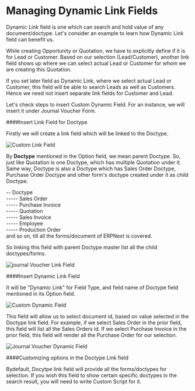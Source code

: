 <h1>Managing Dynamic Link Fields</h1>

Dynamic Link field is one which can search and hold value of any document/doctype. Let's consider an example to learn how Dynamic Link field can benefit us.

While creating Opportunity or Quotation, we have to explicitly define if it is for Lead or Customer. Based on our selection (Lead/Customer), another link field shows up where we can select actual Lead or Customer for whom we are creating this Quotation.

If you set later field as Dynamic Link, where we select actual Lead or Customer, this field will be able to search Leads as well as Customers. Hence we need not insert separate link fields for Customer and Lead.

Let's check steps to insert Custom Dynamic Field. For an instance, we will insert it under Journal Voucher Form.

####Insert Link Field for Doctype

Firstly we will create a link field which will be linked to the Doctype.

![Custom Link Field]({{docs_base_url}}/assets/img/articles/$SGrab_349.png)

By **Doctype** mentioned in the Option field, we mean parent Doctype. So, just like Quotation is one Doctype, which has multiple Quotation under it. Same way, Doctype is also a Doctype which has Sales Order Doctype, Purchase Order Doctype and other form's doctype created under it as child Doctype.

-- Doctype<br>
----- Sales Order<br>
----- Purchase Invoice<br>
----- Quotation<br>
----- Sales Invoice<br>
----- Employee<br>
----- Production Order<br>
and so on, till all the forms/document of ERPNext is covered.

So linking this field with parent Doctype master list all the child doctypes/forms.

![journal Voucher Link Field]({{docs_base_url}}/assets/img/articles/$SGrab_352.png)

####Insert Dynamic Link Field

It will be "Dynamic Link" for Field Type, and field name of Doctype field mentioned in its Option field.

![Custom Dynamic Field]({{docs_base_url}}/assets/img/articles/$SGrab_350.png)

This field will allow us to select document id, based on value selected in the Doctype link field. For example, if we select Sales Order in the prior field, this field will list all the Sales Orders id. If we select Purchase Invoice in the prior field, this field will render all the Purchase Order for our selection.

![Journal Voucher Dynamic Field ]({{docs_base_url}}/assets/img/articles/$SGrab_353.png)

####Customizing options in the Doctype Link field

Bydefault, Docytpe link field will provide all the forms/doctypes for selection. If you wish this field to show certain specific doctypes in the search result, you will need to write Custom Script for it.

<!-- markdown -->